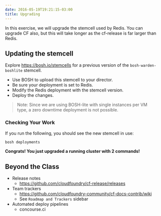 ```yaml
---
date: 2016-05-19T19:21:15-03:00
title: Upgrading
---
```


In this exercise, we will upgrade the stemcell used by Redis.  You can upgrade CF also, but this will take longer as the cf-release is far larger than Redis.

## Updating the stemcell

Explore https://bosh.io/stemcells for a previous version of the `bosh-warden-boshlite` stemcell.

* Use BOSH to upload this stemcell to your director.
* Be sure your deployment is set to Redis.
* Modify the Redis deployment with the stemcell version.
* Deploy the changes.

> Note: Since we are using BOSH-lite with single instances per VM type, a zero downtime deployment is not possible.

### Checking Your Work

If you run the following, you should see the new stemcell in use:

```sh
bosh deployments
```

**Congrats!  You just upgraded a running cluster with 2 commands!**

## Beyond the Class

* Release notes
  * https://github.com/cloudfoundry/cf-release/releases
* Team trackers
  * https://github.com/cloudfoundry-community/cf-docs-contrib/wiki
  * See `Roadmap and Trackers` sidebar
* Automated deploy pipelines
  * concourse.ci

